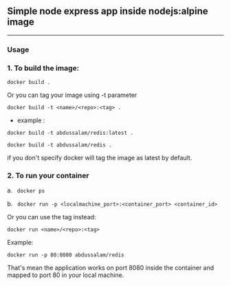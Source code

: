 ## Simple node express app inside nodejs:alpine image

---
### Usage
### 1. To build the image:

`docker build .`

Or you can tag your image using -t parameter

`docker build -t <name>/<repo>:<tag> .`

- example :

`docker build -t abdussalam/redis:latest .`

`docker build -t abdussalam/redis .`

if you don't specify <tag> docker will tag the image as latest by default.

### 2. To run your container
a. ` docker ps`

b. ` docker run -p <localmachine_port>:<container_port> <container_id>`

Or you can use the tag instead:

`docker run <name>/<repo>:<tag>`

Example:

`docker run -p 80:8080 abdussalam/redis`

That's mean the application works on port 8080 inside the container and mapped to port 80 in your local machine.
